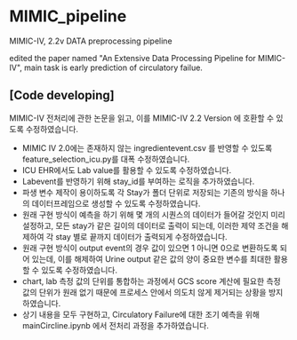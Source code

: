 # MIMIC_pipeline  

MIMIC-IV, 2.2v DATA preprocessing pipeline  

edited the paper named "An Extensive Data Processing Pipeline for MIMIC-IV", main task is early prediction of circulatory failue.  

## [Code developing]  
MIMIC-IV 전처리에 관한 논문을 읽고, 이를 MIMIC-IV 2.2 Version 에 호환할 수 있도록 수정하였습니다.
 - MIMIC IV 2.0에는 존재하지 않는 ingredientevent.csv 를 반영할 수 있도록 feature_selection_icu.py를 대폭 수정하였습니다.  
 - ICU EHR에서도 Lab value를 활용할 수 있도록 수정하였습니다.    
 - Labevent를 반영하기 위해 stay_id를 부여하는 로직을 추가하였습니다.  
 - 파생 변수 제작이 용이하도록 각 Stay가 폴더 단위로 저장되는 기존의 방식을 하나의 데이터프레임으로 생성할 수 있도록 수정하였습니다.  
 - 원래 구현 방식이 예측을 하기 위해 몇 개의 시퀀스의 데이터가 들어갈 것인지 미리 설정하고, 모든 stay가 같은 길이의 데이터로 출력이 되는데, 이러한 제약 조건을 해제하여 각 stay 별로 끝까지 데이터가 출력되게 수정하였습니다.  
 - 원래 구현 방식이 output event의 경우 값이 있으면 1 아니면 0으로 변환하도록 되어 있는데, 이를 해제하여 Urine output 같은 값의 양이 중요한 변수를 최대한 활용할 수 있도록 수정하였습니다.
 - chart, lab 측정 값의 단위를 통합하는 과정에서 GCS score 계산에 필요한 측정 값의 단위가 원래 없기 때문에 프로세스 안에서 의도치 않게 제거되는 상황을 방지하였습니다.
 - 상기 내용을 모두 구현하고, Circulatory Failure에 대한 조기 예측을 위해 mainCircline.ipynb 에서 전처리 과정을 추가하였습니다.  


